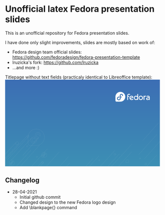 # Unofficial latex Fedora presentation slides

This is an unofficial repository for Fedora presentation slides. 

I have done only slight improvements, slides are mostly based on work of:

* Fedora design team official slides:  https://github.com/fedoradesign/fedora-presentation-template
* lruzicka's fork: https://github.com/lruzicka
* ...and more :) 

Titlepage without text fields (practicaly identical to Libreoffice template): 
![title slide](titlepage.png)

## Changelog

* 28-04-2021
  * Initial github commit
  * Changed design to the new Fedora logo design
  * Add \blankpage{} command
